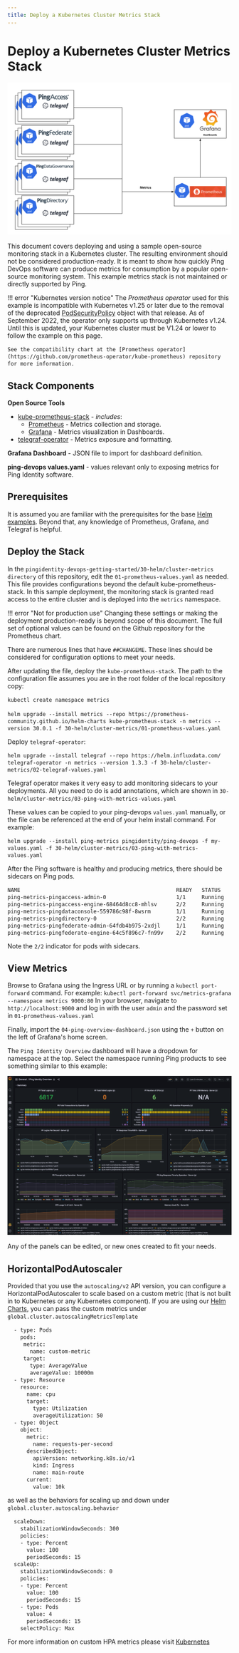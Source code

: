 ```yaml
---
title: Deploy a Kubernetes Cluster Metrics Stack
---
```


# Deploy a Kubernetes Cluster Metrics Stack

![](../images/cluster-metrics-stack.png)

This document covers deploying and using a sample open-source monitoring stack in a Kubernetes cluster. The resulting environment should not be considered production-ready.  It is meant to show how quickly Ping DevOps software can produce metrics for consumption by a popular open-source monitoring system. This example metrics stack is not maintained or directly supported by Ping.

!!! error "Kubernetes version notice"
    The *Prometheus operator* used for this example is incompatible with Kubernetes v1.25 or later due to the removal of the deprecated [PodSecurityPolicy](https://kubernetes.io/docs/concepts/security/pod-security-policy/) object with that release.  As of September 2022, the operator only supports up through Kubernetes v1.24.  Until this is updated, your Kubernetes cluster must be V1.24 or lower to follow the example on this page.

    See the compatibility chart at the [Prometheus operator](https://github.com/prometheus-operator/kube-prometheus) repository for more information.
## Stack Components

**Open Source Tools**

- [kube-prometheus-stack](https://github.com/prometheus-community/helm-charts/tree/main/charts/kube-prometheus-stack) - _includes_:
  - [Prometheus](https://prometheus.io/) - Metrics collection and storage.
  - [Grafana](https://grafana.com/) - Metrics visualization in Dashboards.
- [telegraf-operator](https://github.com/influxdata/helm-charts/tree/master/charts/telegraf-operator) - Metrics exposure and formatting.

**Grafana Dashboard** - JSON file to import for dashboard definition.

**ping-devops values.yaml** - values relevant only to exposing metrics for Ping Identity software.

## Prerequisites

It is assumed you are familiar with the prerequisites for the base [Helm examples](https://devops.pingidentity.com/deployment/deployHelm/).  Beyond that, any knowledge of Prometheus, Grafana, and Telegraf is helpful.

## Deploy the Stack

In the `pingidentity-devops-getting-started/30-helm/cluster-metrics directory` of this repository, edit the `01-prometheus-values.yaml` as needed. This file provides configurations beyond the default kube-prometheus-stack. In this sample deployment, the monitoring stack is granted read access to the entire cluster and is deployed into the `metrics` namespace. 

!!! error "Not for production use"
    Changing these settings or making the deployment production-ready is beyond scope of this document. The full set of optional values can be found on the Github repository for the Prometheus chart.

There are numerous lines that have `##CHANGEME`. These lines should be considered for configuration options to meet your needs.

After updating the file, deploy the `kube-prometheus-stack`.  The path to the configuration file assumes you are in the root folder of the local repository copy:

```
kubectl create namespace metrics

helm upgrade --install metrics --repo https://prometheus-community.github.io/helm-charts kube-prometheus-stack -n metrics --version 30.0.1 -f 30-helm/cluster-metrics/01-prometheus-values.yaml

```

Deploy `telegraf-operator`:

```
helm upgrade --install telegraf --repo https://helm.influxdata.com/ telegraf-operator -n metrics --version 1.3.3 -f 30-helm/cluster-metrics/02-telegraf-values.yaml
```

Telegraf operator makes it very easy to add monitoring sidecars to your deployments. All you need to do is add annotations, which are shown in `30-helm/cluster-metrics/03-ping-with-metrics-values.yaml`

These values can be copied to your ping-devops `values.yaml` manually, or the file can be referenced at the end of your helm install command. For example:

```
helm upgrade --install ping-metrics pingidentity/ping-devops -f my-values.yaml -f 30-helm/cluster-metrics/03-ping-with-metrics-values.yaml
```

After the Ping software is healthy and producing metrics, there should be sidecars on Ping pods.

```
NAME                                                 READY   STATUS
ping-metrics-pingaccess-admin-0                      1/1     Running
ping-metrics-pingaccess-engine-68464d8cc8-mhlsv      2/2     Running
ping-metrics-pingdataconsole-559786c98f-8wsrm        1/1     Running
ping-metrics-pingdirectory-0                         2/2     Running
ping-metrics-pingfederate-admin-64fdb4b975-2xdjl     1/1     Running
ping-metrics-pingfederate-engine-64c5f896c7-fn99v    2/2     Running
```

Note the `2/2` indicator for pods with sidecars.

## View Metrics

Browse to Grafana using the Ingress URL or by running a `kubectl port-forward` command.  For example: `kubectl port-forward svc/metrics-grafana --namespace metrics 9000:80`
In your browser, navigate to `http://localhost:9000` and log in with the user `admin` and the password set in `01-prometheus-values.yaml`

Finally, import the `04-ping-overview-dashboard.json` using the `+` button on the left of Grafana's home screen.

The `Ping Identity Overview` dashboard will have a dropdown for namespace at the top. Select the namespace running Ping products to see something similar to this example:

![](../images/cluster-metrics-dashboard.png)

Any of the panels can be edited, or new ones created to fit your needs.

## HorizontalPodAutoscaler

Provided that you use the `autoscaling/v2` API version, you can configure a HorizontalPodAutoscaler to scale based on a custom metric (that is not built in to Kubernetes or any Kubernetes component).
If you are using our [Helm Charts](https://github.com/pingidentity/helm-charts), you can pass the custom metrics under `global.cluster.autoscalingMetricsTemplate`
```
  - type: Pods
    pods:
     metric:
       name: custom-metric
     target:
       type: AverageValue
       averageValue: 10000m
  - type: Resource
    resource:
      name: cpu
      target:
        type: Utilization
        averageUtilization: 50
  - type: Object
    object:
      metric:
        name: requests-per-second
      describedObject:
        apiVersion: networking.k8s.io/v1
        kind: Ingress
        name: main-route
      current:
        value: 10k
```

as well as the behaviors for scaling up and down under `global.cluster.autoscaling.behavior`
```
  scaleDown:
    stabilizationWindowSeconds: 300
    policies:
    - type: Percent
      value: 100
      periodSeconds: 15
  scaleUp:
    stabilizationWindowSeconds: 0
    policies:
    - type: Percent
      value: 100
      periodSeconds: 15
    - type: Pods
      value: 4
      periodSeconds: 15
    selectPolicy: Max
```

For more information on custom HPA metrics please visit [Kubernetes](https://kubernetes.io/docs/tasks/run-application/horizontal-pod-autoscale/#support-for-custom-metrics)


